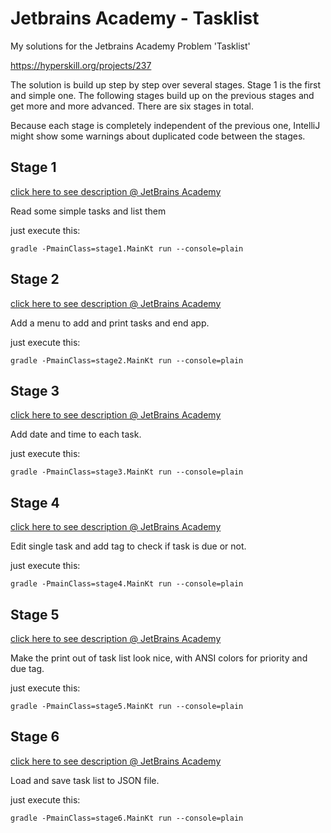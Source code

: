 # Jetbrains Academy - Tasklist

My solutions for the Jetbrains Academy Problem 'Tasklist'

https://hyperskill.org/projects/237

The solution is build up step by step over several stages. 
Stage 1 is the first and simple one. The following stages 
build up on the previous stages and get more and more advanced.
There are six stages in total.

Because each stage is completely independent of the previous one,
IntelliJ might show some warnings about duplicated code between 
the stages.

## Stage 1

[click here to see description @ JetBrains Academy](https://hyperskill.org/projects/237/stages/1188/implement)

Read some simple tasks and list them

just execute this:

    gradle -PmainClass=stage1.MainKt run --console=plain

## Stage 2

[click here to see description @ JetBrains Academy](https://hyperskill.org/projects/237/stages/1189/implement)

Add a menu to add and print tasks and end app.

just execute this:

    gradle -PmainClass=stage2.MainKt run --console=plain

## Stage 3

[click here to see description @ JetBrains Academy](https://hyperskill.org/projects/237/stages/1190/implement)

Add date and time to each task.

just execute this:

    gradle -PmainClass=stage3.MainKt run --console=plain

## Stage 4

[click here to see description @ JetBrains Academy](https://hyperskill.org/projects/237/stages/1191/implement)

Edit single task and add tag to check if task is due or not.

just execute this:

    gradle -PmainClass=stage4.MainKt run --console=plain

## Stage 5

[click here to see description @ JetBrains Academy](https://hyperskill.org/projects/237/stages/1192/implement)

Make the print out of task list look nice, with ANSI colors for priority and due tag.

just execute this:

    gradle -PmainClass=stage5.MainKt run --console=plain

## Stage 6

[click here to see description @ JetBrains Academy](https://hyperskill.org/projects/237/stages/1193/implement)

Load and save task list to JSON file.

just execute this:

    gradle -PmainClass=stage6.MainKt run --console=plain
